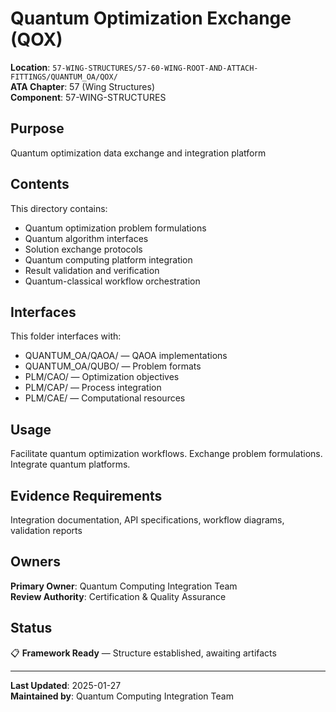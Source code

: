 # Quantum Optimization Exchange (QOX)

**Location**: `57-WING-STRUCTURES/57-60-WING-ROOT-AND-ATTACH-FITTINGS/QUANTUM_OA/QOX/`  
**ATA Chapter**: 57 (Wing Structures)  
**Component**: 57-WING-STRUCTURES

## Purpose

Quantum optimization data exchange and integration platform

## Contents

This directory contains:

- Quantum optimization problem formulations
- Quantum algorithm interfaces
- Solution exchange protocols
- Quantum computing platform integration
- Result validation and verification
- Quantum-classical workflow orchestration

## Interfaces

This folder interfaces with:

- QUANTUM_OA/QAOA/ — QAOA implementations
- QUANTUM_OA/QUBO/ — Problem formats
- PLM/CAO/ — Optimization objectives
- PLM/CAP/ — Process integration
- PLM/CAE/ — Computational resources

## Usage

Facilitate quantum optimization workflows. Exchange problem formulations. Integrate quantum platforms.

## Evidence Requirements

Integration documentation, API specifications, workflow diagrams, validation reports

## Owners

**Primary Owner**: Quantum Computing Integration Team  
**Review Authority**: Certification & Quality Assurance

## Status

📋 **Framework Ready** — Structure established, awaiting artifacts

---

**Last Updated**: 2025-01-27  
**Maintained by**: Quantum Computing Integration Team
